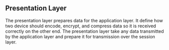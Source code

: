 ## Presentation Layer

The presentation layer prepares data for the application layer. It define how two device should encode, encrypt, and compress data so it is received correctly on the other end. The presentation layer take any data transmitted by the application layer and prepare it for transmission over the session layer.